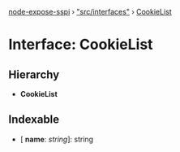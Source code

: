 [node-expose-sspi](../README.md) › ["src/interfaces"](../modules/_src_interfaces_.md) › [CookieList](_src_interfaces_.cookielist.md)

# Interface: CookieList

## Hierarchy

* **CookieList**

## Indexable

* \[ **name**: *string*\]: string
